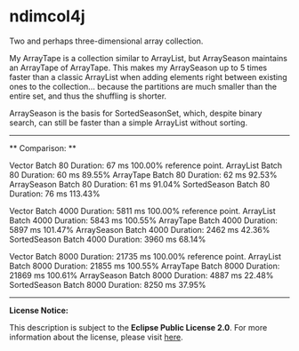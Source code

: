 # ndimcol4j
Two and perhaps three-dimensional array collection.

My ArrayTape is a collection similar to ArrayList, but ArraySeason maintains an ArrayTape of ArrayTape. This makes my ArraySeason up to 5 times faster than a classic ArrayList when adding elements right between existing ones to the collection... because the partitions are much smaller than the entire set, and thus the shuffling is shorter.

ArraySeason is the basis for SortedSeasonSet, which, despite binary search, can still be faster than a simple ArrayList without sorting.


---

** Comparison: **

Vector        Batch 80   Duration: 67 ms  100.00%  reference point.
ArrayList     Batch 80   Duration: 60 ms  89.55%
ArrayTape     Batch 80   Duration: 62 ms  92.53%
ArraySeason   Batch 80   Duration: 61 ms  91.04%
SortedSeason  Batch 80   Duration: 76 ms  113.43%

Vector        Batch 4000   Duration: 5811 ms  100.00%  reference point.
ArrayList     Batch 4000   Duration: 5843 ms  100.55%
ArrayTape     Batch 4000   Duration: 5897 ms  101.47%
ArraySeason   Batch 4000   Duration: 2462 ms  42.36%
SortedSeason  Batch 4000   Duration: 3960 ms  68.14%

Vector        Batch 8000   Duration: 21735 ms  100.00%  reference point.
ArrayList     Batch 8000   Duration: 21855 ms  100.55%
ArrayTape     Batch 8000   Duration: 21869 ms  100.61%
ArraySeason   Batch 8000   Duration: 4887 ms  22.48%
SortedSeason  Batch 8000   Duration: 8250 ms  37.95%

---

**License Notice:**

This description is subject to the **Eclipse Public License 2.0**. For more information about the license, please visit [here](https://www.eclipse.org/legal/epl-2.0/).


